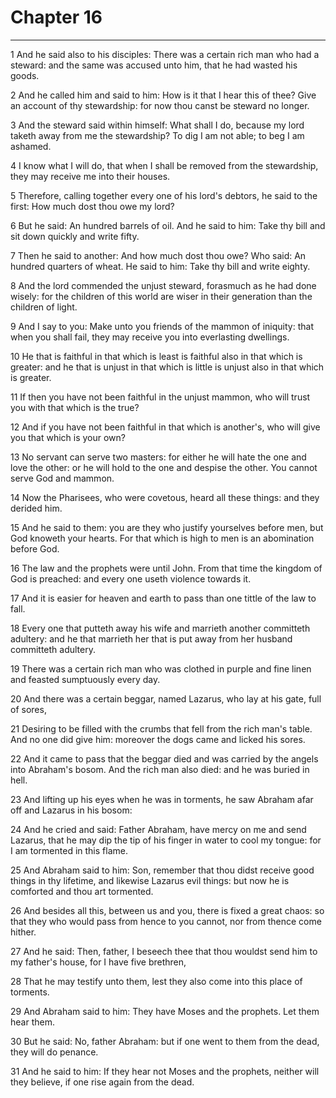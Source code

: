 # Chapter 16

***

1 And he said also to his disciples: There was a certain rich man who had a steward: and the same was accused unto him, that he had wasted his goods.

2 And he called him and said to him: How is it that I hear this of thee? Give an account of thy stewardship: for now thou canst be steward no longer.

3 And the steward said within himself: What shall I do, because my lord taketh away from me the stewardship? To dig I am not able; to beg I am ashamed.

4 I know what I will do, that when I shall be removed from the stewardship, they may receive me into their houses.

5 Therefore, calling together every one of his lord's debtors, he said to the first: How much dost thou owe my lord?

6 But he said: An hundred barrels of oil. And he said to him: Take thy bill and sit down quickly and write fifty.

7 Then he said to another: And how much dost thou owe? Who said: An hundred quarters of wheat. He said to him: Take thy bill and write eighty.

8 And the lord commended the unjust steward, forasmuch as he had done wisely: for the children of this world are wiser in their generation than the children of light.

9 And I say to you: Make unto you friends of the mammon of iniquity: that when you shall fail, they may receive you into everlasting dwellings.

10 He that is faithful in that which is least is faithful also in that which is greater: and he that is unjust in that which is little is unjust also in that which is greater.

11 If then you have not been faithful in the unjust mammon, who will trust you with that which is the true?

12 And if you have not been faithful in that which is another's, who will give you that which is your own?

13 No servant can serve two masters: for either he will hate the one and love the other: or he will hold to the one and despise the other. You cannot serve God and mammon.

14 Now the Pharisees, who were covetous, heard all these things: and they derided him.

15 And he said to them: you are they who justify yourselves before men, but God knoweth your hearts. For that which is high to men is an abomination before God.

16 The law and the prophets were until John. From that time the kingdom of God is preached: and every one useth violence towards it.

17 And it is easier for heaven and earth to pass than one tittle of the law to fall.

18 Every one that putteth away his wife and marrieth another committeth adultery: and he that marrieth her that is put away from her husband committeth adultery.

19 There was a certain rich man who was clothed in purple and fine linen and feasted sumptuously every day.

20 And there was a certain beggar, named Lazarus, who lay at his gate, full of sores,

21 Desiring to be filled with the crumbs that fell from the rich man's table. And no one did give him: moreover the dogs came and licked his sores.

22 And it came to pass that the beggar died and was carried by the angels into Abraham's bosom. And the rich man also died: and he was buried in hell.

23 And lifting up his eyes when he was in torments, he saw Abraham afar off and Lazarus in his bosom:

24 And he cried and said: Father Abraham, have mercy on me and send Lazarus, that he may dip the tip of his finger in water to cool my tongue: for I am tormented in this flame.

25 And Abraham said to him: Son, remember that thou didst receive good things in thy lifetime, and likewise Lazarus evil things: but now he is comforted and thou art tormented.

26 And besides all this, between us and you, there is fixed a great chaos: so that they who would pass from hence to you cannot, nor from thence come hither.

27 And he said: Then, father, I beseech thee that thou wouldst send him to my father's house, for I have five brethren,

28 That he may testify unto them, lest they also come into this place of torments.

29 And Abraham said to him: They have Moses and the prophets. Let them hear them.

30 But he said: No, father Abraham: but if one went to them from the dead, they will do penance.

31 And he said to him: If they hear not Moses and the prophets, neither will they believe, if one rise again from the dead.

